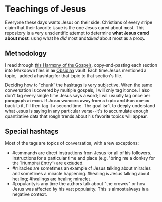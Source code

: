 # Teachings of Jesus

Everyone these days wants Jesus on their side. Christians of every stripe claim that their favorite issue is the one Jesus cared about most. This repository is a very unscientific attempt to determine **what Jesus cared about most**, using what he *did* most and*talked* about most as a proxy.

## Methodology

I read through [this Harmony of the Gospels](http://harmony.bible/harmony-of-the-gospels/), copy-and-pasting each section into Markdown files in an [Obsidian](https://obsidian.md) vault. Each time Jesus mentioned a topic, I added a hashtag for that topic to that section's file.

Deciding how to "chunk" the hashtags is very subjective. When the same conversation is covered by multiple gospels, I will only tag it once. I also don't tag every single time Jesus says a word; I will usually tag once per paragraph at most. If Jesus wanders away from a topic and then comes back to it, I'll then tag it a second time. The goal isn't to deeply understand what Jesus is saying in any particular verse--it's to accumulate enough quantitative data that rough trends about his favorite topics will appear.

## Special hashtags

Most of the tags are topics of conversation, with a few exceptions:

- #commands are direct instructions from Jesus for all of his followers. Instructions for a particular time and place (e.g. "bring me a donkey for the Triumphal Entry") are excluded.
- #miracles are sometimes an example of Jesus talking about miracles and sometimes a miracle happening. #healing is Jesus talking about healing; #healings are healing miracles.
- #popularity is any time the authors talk about "the crowds" or how Jesus was affected by his vast popularity. This is almost always in a negative context.
